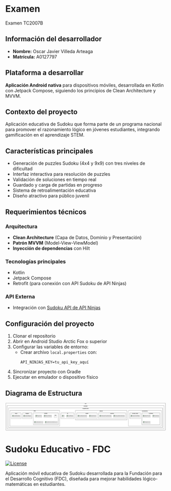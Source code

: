 # Examen
Examen TC2007B

## Información del desarrollador
- **Nombre:** Oscar Javier Villeda Arteaga
- **Matrícula:** A0127797

## Plataforma a desarrollar
**Aplicación Android nativa** para dispositivos móviles, desarrollada en Kotlin con Jetpack Compose, siguiendo los principios de Clean Architecture y MVVM.

## Contexto del proyecto
Aplicación educativa de Sudoku que forma parte de un programa nacional para promover el razonamiento lógico en jóvenes estudiantes, integrando gamificación en el aprendizaje STEM.

## Características principales
- Generación de puzzles Sudoku (4x4 y 9x9) con tres niveles de dificultad
- Interfaz interactiva para resolución de puzzles
- Validación de soluciones en tiempo real
- Guardado y carga de partidas en progreso
- Sistema de retroalimentación educativa
- Diseño atractivo para público juvenil

## Requerimientos técnicos
### Arquitectura
- **Clean Architecture** (Capa de Datos, Dominio y Presentación)
- **Patrón MVVM** (Model-View-ViewModel)
- **Inyección de dependencias** con Hilt

### Tecnologías principales
- Kotlin
- Jetpack Compose
- Retrofit (para conexión con API Sudoku de API Ninjas)

### API Externa
- Integración con [Sudoku API de API Ninjas](https://api-ninjas.com/api/sudoku)

## Configuración del proyecto
1. Clonar el repositorio
2. Abrir en Android Studio Arctic Fox o superior
3. Configurar las variables de entorno:
   - Crear archivo `local.properties` con:
     ```
     API_NINJAS_KEY=tu_api_key_aquí
     ```
4. Sincronizar proyecto con Gradle
5. Ejecutar en emulador o dispositivo físico

## Diagrama de Estructura
![Diagrama de Paquetes](DiagramaPaquetes.jpeg)

# Sudoku Educativo - FDC

[![License](https://img.shields.io/badge/License-MIT-blue.svg)](https://opensource.org/licenses/MIT)

Aplicación móvil educativa de Sudoku desarrollada para la Fundación para el Desarrollo Cognitivo (FDC), diseñada para mejorar habilidades lógico-matemáticas en estudiantes.